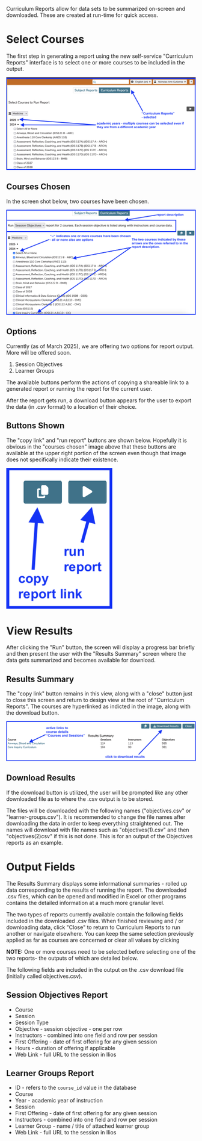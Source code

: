 Curriculum Reports allow for data sets to be summarized on-screen and downloaded. These are created at run-time for quick access.

# Select Courses 

The first step in generating a report using the new self-service "Curriculum Reports" interface is to select one or more courses to be included in the output.

![curriculum reports - start](../images/reports/curriculum_reports_start.png)

## Courses Chosen

In the screen shot below, two courses have been chosen. 

![courses chosen](../images/reports/courses_chosen.png)

## Options

Currently (as of March 2025), we are offering two options for report output. More will be offered soon. 

1.  Session Objectives 
2.  Learner Groups

The available buttons perform the actions of copying a shareable link to a generated report or running the report for the current user.

After the report gets run, a download button appears for the user to export the data (in .csv format) to a location of their choice.

## Buttons Shown

The "copy link" and "run report" buttons are shown below. Hopefully it is obvious in the "courses chosen" image above that these buttons are available at the upper right portion of the screen even though that image does not specifically indicate their existence.

![copy and run buttons](../images/reports/first_two_buttons.png)

# View Results

After clicking the "Run" button, the screen will display a progress bar briefly and then present the user with the "Results Summary" screen where the data gets summarized and becomes available for download.

## Results Summary

The "copy link" button remains in this view, along with a "close" button just to close this screen and return to design view at the root of "Curriculum Reports". The courses are hyperlinked as indicted in the image, along with the download button.

![results summary](../images/reports/results_summary.png)

## Download Results

If the download button is utilized, the user will be prompted like any other downloaded file as to where the .csv output is to be stored.

The files will be downloaded with the following names ("objectives.csv" or "learner-groups.csv"). It is recommended to change the file names after downloading the data in order to keep everything straightened out. The names will download with file names such as "objectives(1).csv" and then "objectives(2)csv" if this is not done. This is for an output of the Objectives reports as an example. 

# Output Fields 

The Results Summary displays some informational summaries - rolled up data corresponding to the results of running the report. The downloaded .csv files, which can be opened and modified in Excel or other programs contains the detailed information at a much more granular level.

The two types of reports currently available contain the following fields included in the downloaded .csv files. When finished reviewing and / or downloading data, click "Close" to return to Curriculum Reports to run another or navigate elsewhere. You can keep the same selection previously applied as far as courses are concerned or clear all values by clicking 

**NOTE:** One or more courses need to be selected before selecting one of the two reports- the outputs of which are detailed below.

The following fields are included in the output on the .csv download file (initially called objectives.csv).

## Session Objectives Report

* Course
* Session 
* Session Type
* Objective - session objective - one per row
* Instructors - combined into one field and row per session
* First Offering - date of first offering for any given session
* Hours - duration of offering if applicable
* Web Link - full URL to the session in Ilios

## Learner Groups Report

* ID - refers to the `course_id` value in the database
* Course 
* Year - academic year of instruction
* Session 
* First Offering - date of first offering for any given session
* Instructors - combined into one field and row per session 
* Learner Group - name / title of attached learner group
* Web Link - full URL to the session in Ilios



